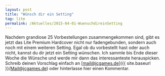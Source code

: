 ```yaml
---
layout: post
title: "Wünsch dir ein Setting"
tag: lite
permalink: /Aktuelles/2015-04-01-WuenschdireinSetting
---
```


Nachdem grandiose 25 Vorbestellungen zusammengekommen sind, gibt es jetzt das Lite Premium Hardcover nicht nur fadengebunden, sondern auch noch mit einem weiteren Setting. Egal ob du vorbestellt hast oder auch nicht, kannst du dir jetzt ein Setting wünschen. Ich sammle bis Ende dieser Woche die Wünsche und werde mir dann das interessanteste herauspicken. Schreib deinen Vorschlag einfach an [mail@jcgames.de]({{ site.baseurl }}/Mail@jcgames.de) oder hinterlasse hier einen Kommentar.


